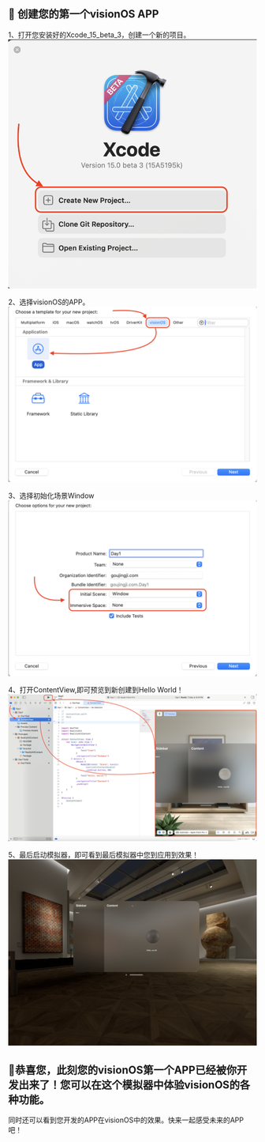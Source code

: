 ## 🐶 创建您的第一个visionOS APP

1、打开您安装好的Xcode_15_beta_3，创建一个新的项目。
![Xcode_15_beta_3](../assets/img/Day1_0.png "创建一个新的项目]")

2、选择visionOS的APP。
![选择visionOS的APP](../assets/img/Day1_1.png "选择visionOS的APP")

3、选择初始化场景Window
![选择初始化场景Window](../assets/img/Day1_2.png "选择初始化场景Window")

4、打开ContentView,即可预览到新创建到Hello World！
![Hello，World！](../assets/img/Day1_3.png "Hello，World！")

5、最后启动模拟器，即可看到最后模拟器中您到应用到效果！
![Hello，World！](../assets/img/Day1_4.png "Hello，World！")


## 🎉恭喜您，此刻您的visionOS第一个APP已经被你开发出来了！您可以在这个模拟器中体验visionOS的各种功能。
同时还可以看到您开发的APP在visionOS中的效果。快来一起感受未来的APP吧！
